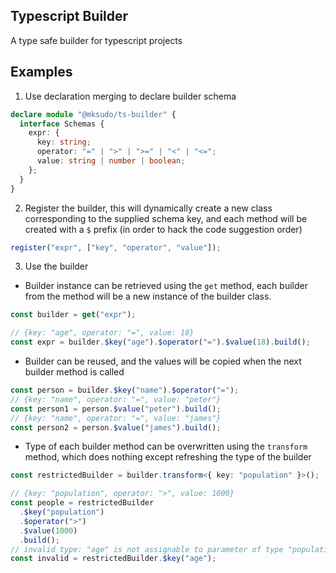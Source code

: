 ## Typescript Builder

A type safe builder for typescript projects

## Examples

1. Use declaration merging to declare builder schema

```ts
declare module "@mksudo/ts-builder" {
  interface Schemas {
    expr: {
      key: string;
      operator: "=" | ">" | ">=" | "<" | "<=";
      value: string | number | boolean;
    };
  }
}
```

2. Register the builder, this will dynamically create a new class corresponding to the supplied schema key, and each method will be created with a `$` prefix (in order to hack the code suggestion order)

```ts
register("expr", ["key", "operator", "value"]);
```

3. Use the builder

- Builder instance can be retrieved using the `get` method, each builder from the method will be a new instance of the builder class.

```ts
const builder = get("expr");

// {key: "age", operator: "=", value: 18}
const expr = builder.$key("age").$operator("=").$value(18).build();
```

- Builder can be reused, and the values will be copied when the next builder method is called

```ts
const person = builder.$key("name").$operator("=");
// {key: "name", operator: "=", value: "peter"}
const person1 = person.$value("peter").build();
// {key: "name", operator: "=", value: "james"}
const person2 = person.$value("james").build();
```

- Type of each builder method can be overwritten using the `transform` method, which does nothing except refreshing the type of the builder

```ts
const restrictedBuilder = builder.transform<{ key: "population" }>();

// {key: "population", operator: ">", value: 1000}
const people = restrictedBuilder
  .$key("population")
  .$operator(">")
  .$value(1000)
  .build();
// invalid type: "age" is not assignable to parameter of type "population"
const invalid = restrictedBuilder.$key("age");
```

